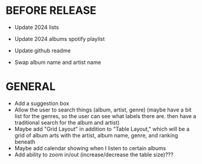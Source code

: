# BEFORE RELEASE
* Update 2024 lists
* Update 2024 albums spotify playlist

* Update github readme

* Swap album name and artist name


# GENERAL
* Add a suggestion box
* Allow the user to search things (album, artist, genre) (maybe have a bit list for the genres, so the user can see what labels there are. then have a traditional search for the album and artist)
* Maybe add "Grid Layout" in addition to "Table Layout," which will be a grid of album arts with the artist, album name, genre, and ranking beneath
* Maybe add calendar showing when I listen to certain albums
* Add ability to zoom in/out (increase/decrease the table size)???

